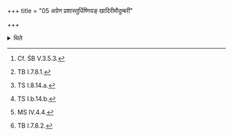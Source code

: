+++
title = "05 अग्रेण प्रशास्तुर्धिष्णियङ् खादिरीमौदुम्बरीं"

+++

<details><summary>थिते</summary>

5. In front of the fire-hearth (Dhiṣṇya) of Maitravaruṇa (the Adhvaryu) places a seat made of Khadira or Udumbara-wood, then having spread a tiger skin[^1] with its neck to the west and hair upwards,[^2] with somasya tviṣirasi...,[^3] then having placed golden piece of one hundred measurements with amr̥tamasi[^4] keeps a golden plate with one hundred holes[^5], of one hundred measurements or of one hundred Kṣṣṇalas, on the head of the sacrificer.[^6]   

[^1]: Cf. ŚB V.3.5.3.  

[^2]: TB I.7.8.1.  

[^3]: TS I.8.14.a.  

[^4]: TS I.b.14.b.  

[^5]: MS IV.4.4.  

[^6]: TB I.7.8.2.  
</details>
